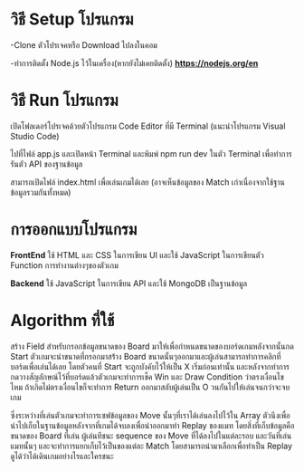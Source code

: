 # วิธี Setup โปรแกรม

-Clone ตัวโปรเจคหรือ Download ไปลงในคอม

-ทำการติดตั้ง Node.js ไว้ในเครื่อง(หากยังไม่เคยติดตั้ง) **https://nodejs.org/en**

# วิธี Run โปรแกรม
เปิดโฟลเดอร์โปรเจคด้วยตัวโปรแกรม Code Editor ที่มี Terminal (แนะนำโปรแกรม Visual Studio Code)

ไปที่ไฟล์ app.js และเปิดหน้า Terminal และพิมพ์ npm run dev ในตัว Terminal เพื่อทำการรันตัว API ของฐานข้อมูล

สามารถเปิดไฟล์ index.html เพื่อเล่นเกมได้เลย (อาจเห็นข้อมูลของ Match เก่าเนื่องจากใช้ฐานข้อมูลรวมกันทั้งหมด)

# การออกแบบโปรแกรม

**FrontEnd** ใช้ HTML และ CSS ในการเขียน UI และใช้ JavaScript ในการเขียนตัว Function การทำงานต่างๆของตัวเกม

**Backend** ใช้ JavaScript ในการเขียน API และใช้ MongoDB เป็นฐานข้อมูล

# Algorithm ที่ใช้

สร้าง Field สำหรับกรอกข้อมูลขนาดของ Board มาให้เพื่อกำหนดขนาดของบอร์ดเกมหลังจากนั้นกด Start ตัวเกมจะนำขนาดที่กรอกมาสร้่าง 
Board ขนาดนั้นๆออกมาและผู้เล่นสามารถทำการคลิกที่บอร์ดเพื่อเล่นได้เลย โดยตัวคนที่ Start จะถูกบังคับไว้ให้เป็น X เริ่มก่อนเท่านั้น และหลังจากทำการกดวางสัญลักษณ์ไว้ที่บอร์ดแล้วตัวเกมจะทำการเช็ค Win และ Draw Condition ว่าตรงเงื่อนไขไหม
ถ้าเกิดไม่ตรงเงื่อนไขก็จะทำการ Return ออกมาสลับผู้เล่นเป็น O วนกันไปให้เล่นจนกว่าจะจบเกม

ซึ่งระหว่างที่เล่นตัวเกมจะทำการเซฟข้อมูลของ Move นั้นๆที่เราได้เล่นลงไปไว้ใน Array ตัวนึงเพื่อนำไปเก็บในฐานข้อมูลหลังจากที่เกมได้จบลงเพื่อนำออกมาทำ Replay ของแมท
โดยสิ่งที่เก็บข้อมูลคือ ขนาดของ Board ที่เล่น ผู้เล่นทีชนะ sequence ของ Move ที่ได้ลงไปในแต่ละรอบ และวันที่เล่นแมทนั้นๆ และจะทำการแยกเก็บไว้เป็นของแต่ละ Match 
โดยสามารถนำมาเลือกเพื่อทำเป็น Replay ดูได้ว่าได้เดินเกมอย่างไรและใครชนะ
